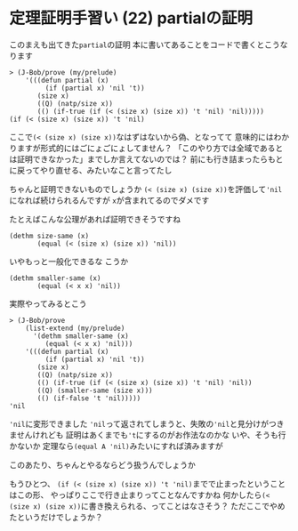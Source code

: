 # 定理証明手習い (22) partialの証明

このまえも出てきた`partial`の証明
本に書いてあることをコードで書くとこうなります

```
> (J-Bob/prove (my/prelude)
    '(((defun partial (x)
         (if (partial x) 'nil 't))
       (size x)
       ((Q) (natp/size x))
       (() (if-true (if (< (size x) (size x)) 't 'nil) 'nil)))))
(if (< (size x) (size x)) 't 'nil)
```

ここで`(< (size x) (size x))`なはずはないから偽、となってて
意味的にはわかりますが形式的にはごにょごにょしてません？
「このやり方では全域であるとは証明できなかった」までしか言えてないのでは？
前にも行き詰まったらもとに戻ってやり直せる、みたいなこと言ってたし

ちゃんと証明できないものでしょうか
`(< (size x) (size x))`を評価して`'nil`になれば続けられるんですが
`x`が含まれてるのでダメです

たとえばこんな公理があれば証明できそうですね

```
(dethm size-same (x)
       (equal (< (size x) (size x)) 'nil))
```

いやもっと一般化できるな
こうか

```
(dethm smaller-same (x)
       (equal (< x x) 'nil))
```

実際やってみるとこう

```
> (J-Bob/prove
    (list-extend (my/prelude)
      '(dethm smaller-same (x)
         (equal (< x x) 'nil)))
    '(((defun partial (x)
         (if (partial x) 'nil 't))
       (size x)
       ((Q) (natp/size x))
       (() (if-true (if (< (size x) (size x)) 't 'nil) 'nil))
       ((Q) (smaller-same (size x)))
       (() (if-false 't 'nil)))))
'nil
```

`'nil`に変形できました
`'nil`って返されてしまうと、失敗の`'nil`と見分けがつきませんけれども
証明はあくまでも`'t`にするのがお作法なのかな
いや、そうも行かないか
定理なら`(equal A 'nil)`みたいにすれば済みますが

このあたり、ちゃんとやるならどう扱うんでしょうか

もうひとつ、
`(if (< (size x) (size x)) 't 'nil)`までで止まったということはこの形、
やっぱりここで行き止まりってことなんですかね
何かしたら`(< (size x) (size x))`に書き換えられる、ってことはなさそう？
ただここでやめたというだけでしょうか？
